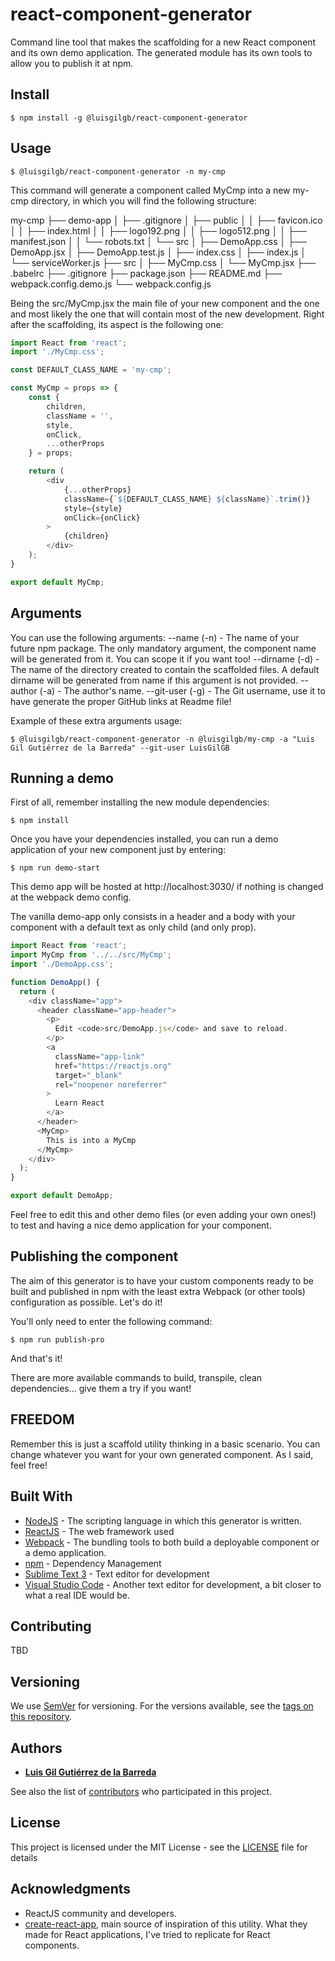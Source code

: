 # react-component-generator
Command line tool that makes the scaffolding for a new React component and its own demo application. The generated module has its own tools to allow you to publish it at npm.

## Install

```console
$ npm install -g @luisgilgb/react-component-generator
```

## Usage

```console
$ @luisgilgb/react-component-generator -n my-cmp
```

This command will generate a component called MyCmp into a new my-cmp directory, in which you will find the following structure:

my-cmp
├── demo-app
│   ├── .gitignore
│   ├── public
│   │   ├── favicon.ico
│   │   ├── index.html
│   │   ├── logo192.png
│   │   ├── logo512.png
│   │   ├── manifest.json
│   │   └── robots.txt
│   └── src
│       ├── DemoApp.css
│       ├── DemoApp.jsx
│       ├── DemoApp.test.js
│       ├── index.css
│       ├── index.js
│       └── serviceWorker.js
├── src
│   ├── MyCmp.css
│   └── MyCmp.jsx
├── .babelrc
├── .gitignore
├── package.json
├── README.md
├── webpack.config.demo.js
└── webpack.config.js

Being the src/MyCmp.jsx the main file of your new component and the one and most likely the one that will contain most of the new development. Right after the scaffolding, its aspect is the following one:

```js
import React from 'react';
import './MyCmp.css';

const DEFAULT_CLASS_NAME = 'my-cmp';

const MyCmp = props => {
    const {
        children,
        className = '',
        style,
        onClick,
        ...otherProps
    } = props;

    return (
        <div
            {...otherProps}
            className={`${DEFAULT_CLASS_NAME} ${className}`.trim()}
            style={style}
            onClick={onClick}
        >
            {children}
        </div>
    );
}

export default MyCmp;
```

## Arguments

You can use the following arguments:
--name (-n) - The name of your future npm package. The only mandatory argument, the component name will be generated from it. You can scope it if you want too!
--dirname (-d) - The name of the directory created to contain the scaffolded files. A default dirname will be generated from name if this argument is not provided.
--author (-a) - The author's name.
--git-user (-g) - The Git username, use it to have generate the proper GitHub links at Readme file!

Example of these extra arguments usage:

```console
$ @luisgilgb/react-component-generator -n @luisgilgb/my-cmp -a "Luis Gil Gutiérrez de la Barreda" --git-user LuisGilGB
```

## Running a demo

First of all, remember installing the new module dependencies:

```console
$ npm install
```

Once you have your dependencies installed, you can run a demo application of your new component just by entering:

```console
$ npm run demo-start
```

This demo app will be hosted at http://localhost:3030/ if nothing is changed at the webpack demo config.

The vanilla demo-app only consists in a header and a body with your component with a default text as only child (and only prop).

```js
import React from 'react';
import MyCmp from '../../src/MyCmp';
import './DemoApp.css';

function DemoApp() {
  return (
    <div className="app">
      <header className="app-header">
        <p>
          Edit <code>src/DemoApp.js</code> and save to reload.
        </p>
        <a
          className="app-link"
          href="https://reactjs.org"
          target="_blank"
          rel="noopener noreferrer"
        >
          Learn React
        </a>
      </header>
      <MyCmp>
        This is into a MyCmp
      </MyCmp>
    </div>
  );
}

export default DemoApp;
```

Feel free to edit this and other demo files (or even adding your own ones!) to test and having a nice demo application for your component.

## Publishing the component

The aim of this generator is to have your custom components ready to be built and published in npm with the least extra Webpack (or other tools) configuration as possible. Let's do it!

You'll only need to enter the following command:

```console
$ npm run publish-pro
```

And that's it!

There are more available commands to build, transpile, clean dependencies... give them a try if you want!

## FREEDOM

Remember this is just a scaffold utility thinking in a basic scenario. You can change whatever you want for your own generated component. As I said, feel free!

## Built With

* [NodeJS](https://nodejs.org/es/) - The scripting language in which this generator is written.
* [ReactJS](http://reactjs.org/) - The web framework used
* [Webpack](https://webpack.js.org/) - The bundling tools to both build a deployable component or a demo application.
* [npm](https://www.npmjs.org/) - Dependency Management
* [Sublime Text 3](https://www.sublimetext.com/) - Text editor for development
* [Visual Studio Code](https://code.visualstudio.com/) - Another text editor for development, a bit closer to what a real IDE would be.

## Contributing

TBD

## Versioning

We use [SemVer](http://semver.org/) for versioning. For the versions available, see the [tags on this repository](https://github.com/LuisGilGB/react-component-generator/tags).

## Authors

* **[Luis Gil Gutiérrez de la Barreda](https://github.com/LuisGilGB)**

See also the list of [contributors](https://github.com/LuisGilGB/react-component-generator/contributors) who participated in this project.

## License

This project is licensed under the MIT License - see the [LICENSE](LICENSE) file for details

## Acknowledgments

* ReactJS community and developers.
* [create-react-app](https://github.com/facebook/create-react-app), main source of inspiration of this utility. What they made for React applications, I've tried to replicate for React components.
